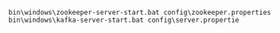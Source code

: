 `bin\windows\zookeeper-server-start.bat config\zookeeper.properties`    
`bin\windows\kafka-server-start.bat config\server.propertie`
